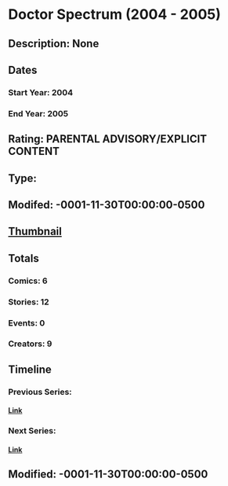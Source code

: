 # Doctor Spectrum (2004 - 2005)
## Description: None
## Dates
### Start Year: 2004
### End Year: 2005
## Rating: PARENTAL ADVISORY/EXPLICIT CONTENT
## Type: 
## Modifed: -0001-11-30T00:00:00-0500
## [Thumbnail](http://i.annihil.us/u/prod/marvel/i/mg/1/80/4bc6899169356.jpg)
## Totals
### Comics: 6
### Stories: 12
### Events: 0
### Creators: 9
## Timeline
### Previous Series: 
#### [Link]()
### Next Series: 
#### [Link]()
## Modified: -0001-11-30T00:00:00-0500